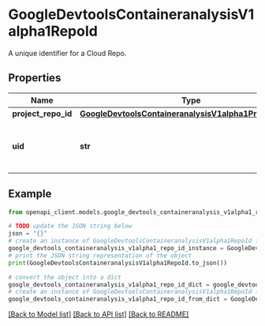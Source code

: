 # GoogleDevtoolsContaineranalysisV1alpha1RepoId

A unique identifier for a Cloud Repo.

## Properties

Name | Type | Description | Notes
------------ | ------------- | ------------- | -------------
**project_repo_id** | [**GoogleDevtoolsContaineranalysisV1alpha1ProjectRepoId**](GoogleDevtoolsContaineranalysisV1alpha1ProjectRepoId.md) |  | [optional] 
**uid** | **str** | A server-assigned, globally unique identifier. | [optional] 

## Example

```python
from openapi_client.models.google_devtools_containeranalysis_v1alpha1_repo_id import GoogleDevtoolsContaineranalysisV1alpha1RepoId

# TODO update the JSON string below
json = "{}"
# create an instance of GoogleDevtoolsContaineranalysisV1alpha1RepoId from a JSON string
google_devtools_containeranalysis_v1alpha1_repo_id_instance = GoogleDevtoolsContaineranalysisV1alpha1RepoId.from_json(json)
# print the JSON string representation of the object
print(GoogleDevtoolsContaineranalysisV1alpha1RepoId.to_json())

# convert the object into a dict
google_devtools_containeranalysis_v1alpha1_repo_id_dict = google_devtools_containeranalysis_v1alpha1_repo_id_instance.to_dict()
# create an instance of GoogleDevtoolsContaineranalysisV1alpha1RepoId from a dict
google_devtools_containeranalysis_v1alpha1_repo_id_from_dict = GoogleDevtoolsContaineranalysisV1alpha1RepoId.from_dict(google_devtools_containeranalysis_v1alpha1_repo_id_dict)
```
[[Back to Model list]](../README.md#documentation-for-models) [[Back to API list]](../README.md#documentation-for-api-endpoints) [[Back to README]](../README.md)


